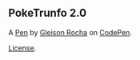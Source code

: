 PokeTrunfo 2.0
--------------


A [Pen](https://codepen.io/glucasmr/pen/vYewdaO) by [Gleison Rocha](https://codepen.io/glucasmr) on [CodePen](https://codepen.io).

[License](https://codepen.io/license/pen/vYewdaO).